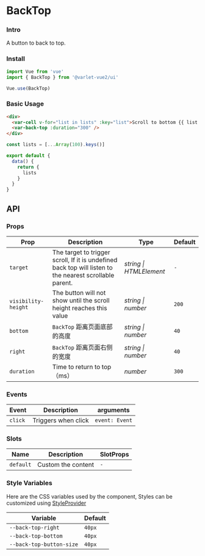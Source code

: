 # BackTop

### Intro

A button to back to top.

### Install

```js
import Vue from 'vue'
import { BackTop } from '@varlet-vue2/ui'

Vue.use(BackTop)
```

### Basic Usage

```html
<div>
  <var-cell v-for="list in lists" :key="list">Scroll to bottom {{ list }}</var-cell>
  <var-back-top :duration="300" />
</div>
```
```javascript
const lists = [...Array(100).keys()]

export default {
  data() {
    return {
      lists
    }
  }
}
```

## API

### Props

| Prop | Description                                                         | Type   | Default |
| ----- |---------------------------------------------------------------------|--------|-------|
| `target` | The target to trigger scroll, If it is undefined back top will listen to the nearest scrollable parent.  | _string \| HTMLElement_     | `-` |
| `visibility-height` | The button will not show until the scroll height reaches this value | _string \| number_ | `200` |
| `bottom`            | `BackTop` 距离页面底部的高度                       | _string \| number_ | `40` |
| `right`            | `BackTop` 距离页面右侧的宽度                       | _string \| number_ | `40` |
| `duration` | Time to return to top（ms）                               | _number_ | `300` |

### Events

| Event | Description | arguments |
| ----- | -------------- | -------- |
| `click` | Triggers when click | `event: Event` |

### Slots

| Name | Description | SlotProps |
| ----- | -------------- | -------- |
| `default` | Custom the content | `-` |

### Style Variables
Here are the CSS variables used by the component, Styles can be customized using [StyleProvider](#/en-US/style-provider)

| Variable | Default |
| --- | --- |
| `--back-top-right` | `40px` |
| `--back-top-bottom` | `40px` |
| `--back-top-button-size` | `40px` |
